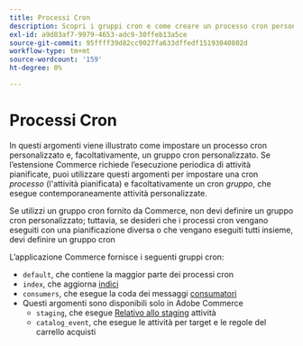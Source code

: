 ```yaml
---
title: Processi Cron
description: Scopri i gruppi cron e come creare un processo cron personalizzato.
exl-id: a9d83af7-9979-4653-adc9-30ffeb13a5ce
source-git-commit: 95ffff39d82cc9027fa633dffedf15193040802d
workflow-type: tm+mt
source-wordcount: '159'
ht-degree: 0%

---
```


# Processi Cron

In questi argomenti viene illustrato come impostare un processo cron personalizzato e, facoltativamente, un gruppo cron personalizzato. Se l’estensione Commerce richiede l’esecuzione periodica di attività pianificate, puoi utilizzare questi argomenti per impostare una cron _processo_ (l&#39;attività pianificata) e facoltativamente un cron _gruppo_, che esegue contemporaneamente attività personalizzate.

Se utilizzi un gruppo cron fornito da Commerce, non devi definire un gruppo cron personalizzato; tuttavia, se desideri che i processi cron vengano eseguiti con una pianificazione diversa o che vengano eseguiti tutti insieme, devi definire un gruppo cron

L’applicazione Commerce fornisce i seguenti gruppi cron:

- `default`, che contiene la maggior parte dei processi cron
- `index`, che aggiorna [indici](../cli/manage-indexers.md)
- `consumers`, che esegue la coda dei messaggi [consumatori](../cli/start-message-queues.md)
- Questi argomenti sono disponibili solo in Adobe Commerce
   - `staging`, che esegue [Relativo allo staging](https://docs.magento.com/user-guide/cms/content-staging.html) attività
   - `catalog_event`, che esegue le attività per target e le regole del carrello acquisti
